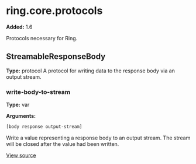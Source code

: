 # ring.core.protocols
**Added:** 1.6


Protocols necessary for Ring.


## StreamableResponseBody
**Type:** protocol
A protocol for writing data to the response body via an output stream.

### write-body-to-stream
**Type:** var



**Arguments:**
```clojure
[body response output-stream]
```
Write a value representing a response body to an output stream. The stream
will be closed after the value had been written.


[View source](#)